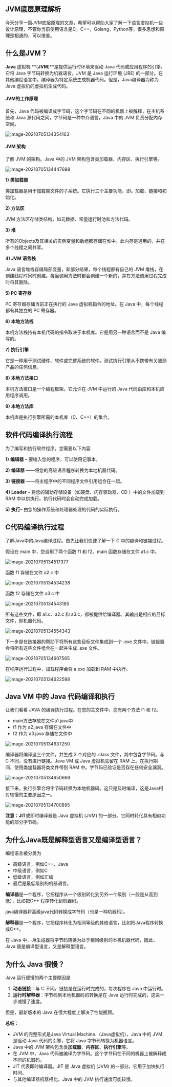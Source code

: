## JVM底层原理解析

今天分享一篇JVM底层原理的文章，希望可以帮助大家了解一下语言虚拟机一些设计原理，不管你当前使用语言是C，C++，Golang，Python等，很多思想和原理是相通的，可以借鉴。

## 什么是JVM？ 

**Java** 虚拟机 **(**JVM**)**是提供运行时环境来驱动 Java 代码或应用程序的引擎。它将 Java 字节码转换为机器语言。JVM 是 Java 运行环境 (JRE) 的一部分。在其他编程语言中，编译器为特定系统生成机器代码。但是，Java编译器为称为Java 虚拟机的虚拟机生成代码。

#### JVM的工作原理

首先，Java 代码被编译成字节码，这个字节码在不同的机器上被解释，在主机系统和 Java 源代码之间，字节码是一种中介语言，Java 中的 JVM 负责分配内存空间。

![image-20210705134354163](C:\Users\rt-thread\AppData\Roaming\Typora\typora-user-images\image-20210705134354163.png)

#### JVM 架构

了解 JVM 的架构。Java 中的 JVM 架构包含类加载器、内存区、执行引擎等。

![image-20210705134447698](C:\Users\rt-thread\AppData\Roaming\Typora\typora-user-images\image-20210705134447698.png)

**1) 类加载器**

类加载器是用于加载类文件的子系统。它执行三个主要功能，即。加载、链接和初始化。

**2) 方法区**

JVM 方法区存储类结构，如元数据、常量运行时池和方法代码。

**3) 堆**

所有的Objects及其相关的实例变量和数组都存储在堆中。此内存是通用的，并在多个线程之间共享。

**4) JVM 语言栈**

Java 语言堆栈存储局部变量，和部分结果，每个线程都有自己的 JVM 堆栈，在创建线程时同时创建。每当调用方法时都会创建一个新的，并在方法调用过程完成时将其删除。

**5) PC 寄存器**

PC 寄存器存储当前正在执行的 Java 虚拟机指令的地址。在 Java 中，每个线程都有其独立的 PC 寄存器。

**6) 本地方法栈**

本机方法栈持有本机代码的指令取决于本机库。它是用另一种语言而不是 Java 编写的。

**7) 执行引擎**

它是一种用于测试硬件、软件或完整系统的软件。测试执行引擎从不携带有关被测产品的任何信息。

**8) 本地方法接口**

本机方法接口是一个编程框架。它允许在 JVM 中运行的 Java 代码由库和本机应用程序调用。

**9) 本地方法库**

本机库是执行引擎所需的本机库（C、C++）的集合。

## 软件代码编译执行流程

为了编写和执行软件程序，您需要以下内容

**1)** **编辑器** – 要输入您的程序，可以使用记事本。

**2)** **编译器** ——将您的高级语言程序转换为本地机器代码。

**3)** **链接器** ——将主程序中的不同程序文件引用组合在一起。

**4)** **Loader** – 将您的辅助存储设备（如硬盘、闪存驱动器、CD ）中的文件加载到 RAM 中以供执行。执行代码时会自动完成加载。

**5)** **执行**– 由您的操作系统和处理器处理的代码的实际执行。

## C代码编译执行过程

了解Java中的Java编译过程。首先让我们快速了解一下 C 中的编译和链接过程。

假设在 main 中，您调用了两个函数 f1 和 f2。main 函数存储在文件 a1.c 中。

![image-20210705134517377](C:\Users\rt-thread\AppData\Roaming\Typora\typora-user-images\image-20210705134517377.png) 

函数 f1 存储在文件 a2.c 中

![image-20210705134534238](C:\Users\rt-thread\AppData\Roaming\Typora\typora-user-images\image-20210705134534238.png) 

函数 f2 存储在文件 a3.c 中

![image-20210705134543185](C:\Users\rt-thread\AppData\Roaming\Typora\typora-user-images\image-20210705134543185.png) 

所有这些文件，即 a1.c、a2.c 和 a3.c，都被提供给编译器。其输出是相应的目标文件，即机器代码。

![image-20210705134554343](C:\Users\rt-thread\AppData\Roaming\Typora\typora-user-images\image-20210705134554343.png) 

下一步是在链接器的帮助下将所有这些目标文件集成到一个 .exe 文件中。链接器会将所有这些文件组合在一起并生成 .exe 文件。

![image-20210705134607565](C:\Users\rt-thread\AppData\Roaming\Typora\typora-user-images\image-20210705134607565.png) 

在程序运行过程中，加载程序会将 a.exe 加载到 RAM 中执行。

![image-20210705134622588](C:\Users\rt-thread\AppData\Roaming\Typora\typora-user-images\image-20210705134622588.png) 

## **Java VM 中的 Java 代码编译和执行**

让我们看看 JAVA 的编译执行过程。在您的主文件中，您有两个方法 f1 和 f2。

- main方法存放在文件a1.java中
- f1 作为 a2.java 存储在文件中
- f2 作为 a3.java 存储在文件中

![image-20210705134637250](C:\Users\rt-thread\AppData\Roaming\Typora\typora-user-images\image-20210705134637250.png) 

编译器将编译这三个文件，并生成 3 个对应的 .class 文件，其中包含字节码。与 C 不同，没有进行链接。Java VM 或 Java 虚拟机驻留在 RAM 上。在执行期间，使用类加载器将类文件带到 RAM 中。字节码已验证是否存在任何安全漏洞。

![image-20210705134650669](C:\Users\rt-thread\AppData\Roaming\Typora\typora-user-images\image-20210705134650669.png) 

接下来，执行引擎会将字节码转换为本地机器码。这只是及时编译，这是Java相对较慢的主要原因之一。

![image-20210705134700895](C:\Users\rt-thread\AppData\Roaming\Typora\typora-user-images\image-20210705134700895.png) 

**注意：JIT**或即时编译器是 Java 虚拟机 (JVM) 的一部分。它同时转化具有相似功能的部分字节码。



## **为什么Java既是解释型语言又是编译型语言？**

编程语言被分类为

- 高级语言，例如C++、Java
- 中级语言，例如C
- 低级语言，例如汇编
- 最后是最低级别的机器语言。

**编译器**是一个程序，它把程序从一个级别转化到另外一个级别（一般是从高到低），比如把C++ 程序转化到机器码。

java编译器将高级java代码转换成字节码（也是一种机器码）。

**解释器**是一个程序，它把程序转化为相同等级的其他语言，比如把Java程序转换成C++。

在 Java 中，Jit生成器将字节码转换为处于相同级别的本机机器代码，因此，Java 既是编译型语言，又是解释型语言。

## 为什么 Java 很慢？ 

Java 运行缓慢的两个主要原因是

1. **动态链接**：与 C 不同，链接是在运行时完成的，每次程序在 Java 中运行时。
2. **运行时解释器**：字节码到本地机器码的转换是在 Java 运行时完成的，这进一步减慢了速度。

但是，最新版本的 Java 在很大程度上解决了性能瓶颈。

**总结**：

- JVM 的完整形式是Java Virtual Machine.（Java虚拟机），Java 中的 JVM 是驱动 Java 代码的引擎，它将 Java 字节码转换为机器语言。
- Java 中的 JVM 架构包含类**加载器**、**内存区**、**执行引擎**等。
- 在 JVM 中，Java 代码被编译为字节码。这个字节码在不同的机器上被解释成不同的机器码。
- JIT 代表即时编译器。JIT 是 Java 虚拟机 (JVM) 的一部分。它用于加快执行时间。
- 与其他编译器机器相比，Java 中的 JVM 执行速度可能较慢。